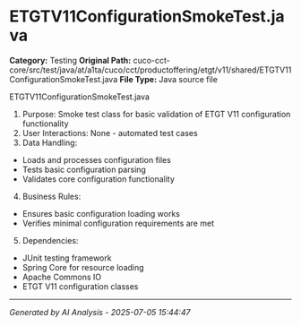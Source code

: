 # ETGTV11ConfigurationSmokeTest.java

**Category:** Testing
**Original Path:** cuco-cct-core/src/test/java/at/a1ta/cuco/cct/productoffering/etgt/v11/shared/ETGTV11ConfigurationSmokeTest.java
**File Type:** Java source file

ETGTV11ConfigurationSmokeTest.java
1. Purpose: Smoke test class for basic validation of ETGT V11 configuration functionality
2. User Interactions: None - automated test cases
3. Data Handling:
- Loads and processes configuration files
- Tests basic configuration parsing
- Validates core configuration functionality
4. Business Rules:
- Ensures basic configuration loading works
- Verifies minimal configuration requirements are met
5. Dependencies:
- JUnit testing framework
- Spring Core for resource loading
- Apache Commons IO
- ETGT V11 configuration classes

---
*Generated by AI Analysis - 2025-07-05 15:44:47*
